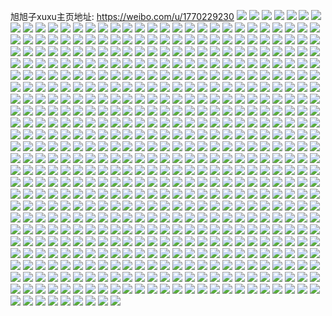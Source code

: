 旭旭子xuxu主页地址: https://weibo.com/u/1770229230 
![](https://wx4.sinaimg.cn/mw2000/69838deely1h9060w42i2j22c03404qr.jpg) 
![](https://wx4.sinaimg.cn/mw2000/69838deely1h9060om9wjj224g2tyx6q.jpg) 
![](https://wx4.sinaimg.cn/mw2000/69838deely1h9060ytq36j22c03404qr.jpg) 
![](https://wx4.sinaimg.cn/mw2000/69838deely1h90610fu27j22212qp1ky.jpg) 
![](https://wx4.sinaimg.cn/mw2000/69838deely1h90611opycj222g2rchdt.jpg) 
![](https://wx4.sinaimg.cn/mw2000/69838deely1h90616juvxj20wq17m12b.jpg) 
![](https://wx4.sinaimg.cn/mw2000/69838deely1h8xrnahwk8j20wq17mqe6.jpg) 
![](https://wx4.sinaimg.cn/mw2000/69838deely1h8ts3ji23aj226v26v1kz.jpg) 
![](https://wx4.sinaimg.cn/mw2000/69838deely1h8tc2wdt2wj22c0340b2b.jpg) 
![](https://wx4.sinaimg.cn/mw2000/69838deely1h8tc3h7srfj23402c0qv6.jpg) 
![](https://wx4.sinaimg.cn/mw2000/69838deely1h8tc3i6xz1j22c0340npe.jpg) 
![](https://wx4.sinaimg.cn/mw2000/69838deely1h8tc3iyqmaj223g2slkjl.jpg) 
![](https://wx4.sinaimg.cn/mw2000/69838deely1h8s382rlaqj21o0280kjm.jpg) 
![](https://wx4.sinaimg.cn/mw2000/69838deely1h8rwspb8loj227k2y2b2a.jpg) 
![](https://wx4.sinaimg.cn/mw2000/69838deely1h8rwsnfgxgj22c03407wi.jpg) 
![](https://wx4.sinaimg.cn/mw2000/69838deely1h8ho26aps1j20u00u04c3.jpg) 
![](https://wx4.sinaimg.cn/mw2000/69838deely1h8ho27cfotj20u00x5wuf.jpg) 
![](https://wx4.sinaimg.cn/mw2000/69838deely1h8ggnen0orj22c03407wi.jpg) 
![](https://wx4.sinaimg.cn/mw2000/69838deely1h8ggnfyxzdj22c02gi7wi.jpg) 
![](https://wx4.sinaimg.cn/mw2000/69838deely1h8ggncuic0j23402c07wi.jpg) 
![](https://wx4.sinaimg.cn/mw2000/69838deely1h8e4cjsbxwj21o022d4qq.jpg) 
![](https://wx4.sinaimg.cn/mw2000/69838deely1h8btmhhdbij22c1340kjq.jpg) 
![](https://wx4.sinaimg.cn/mw2000/69838deely1h8btmkc9sgj2340340x6w.jpg) 
![](https://wx4.sinaimg.cn/mw2000/69838deely1h8btmohfmjj222q3401l0.jpg) 
![](https://wx4.sinaimg.cn/mw2000/69838deely1h8btm7r6a9j20u0140dtq.jpg) 
![](https://wx4.sinaimg.cn/mw2000/69838deely1h83svdswrtj22c03404qq.jpg) 
![](https://wx4.sinaimg.cn/mw2000/69838deely1h83svexhudj22c0340u0y.jpg) 
![](https://wx4.sinaimg.cn/mw2000/69838deely1h83svg648uj22c03407wi.jpg) 
![](https://wx4.sinaimg.cn/mw2000/69838deely1h83ogt6vt3j23402c0npf.jpg) 
![](https://wx4.sinaimg.cn/mw2000/69838deely1h83ogvdrl6j22c0340hdv.jpg) 
![](https://wx4.sinaimg.cn/mw2000/69838deely1h82jmkfw7xj21r02c0npd.jpg) 
![](https://wx4.sinaimg.cn/mw2000/69838deely1h7vtcwfq3qj23402c0e83.jpg) 
![](https://wx4.sinaimg.cn/mw2000/69838deely1h7vt7rfuc1j23402c0npe.jpg) 
![](https://wx4.sinaimg.cn/mw2000/69838deely1h7vt99mrirj20o20w3q86.jpg) 
![](https://wx4.sinaimg.cn/mw2000/69838deely1h7tgkw46pkj22c03404qp.jpg) 
![](https://wx4.sinaimg.cn/mw2000/69838deely1h7syy4wzl6j20u00xa47n.jpg) 
![](https://wx4.sinaimg.cn/mw2000/69838deely1h7syy58oetj20wr078q3w.jpg) 
![](https://wx4.sinaimg.cn/mw2000/69838deely1h7ssfid6zqj21b31qu7sa.jpg) 
![](https://wx4.sinaimg.cn/mw2000/69838deely1h7s5ya7sxuj22c03404qq.jpg) 
![](https://wx4.sinaimg.cn/mw2000/69838deegy1h7prtiv29bj22c0340qv7.jpg) 
![](https://wx4.sinaimg.cn/mw2000/69838deegy1h7prtkoldej21g01xehdu.jpg) 
![](https://wx4.sinaimg.cn/mw2000/69838deegy1h7prtsrd0lj21nj27de81.jpg) 
![](https://wx4.sinaimg.cn/mw2000/69838deegy1h7pru2knh5j22c03424qu.jpg) 
![](https://wx4.sinaimg.cn/mw2000/69838deegy1h7prtr84b6j22c03407wk.jpg) 
![](https://wx4.sinaimg.cn/mw2000/69838deegy1h7prtdgaj8j22c0340hdt.jpg) 
![](https://wx4.sinaimg.cn/mw2000/69838deegy1h7l4tu5wcej21o02807wh.jpg) 
![](https://wx4.sinaimg.cn/mw2000/69838deegy1h7l4tybc22j22c0340x6q.jpg) 
![](https://wx4.sinaimg.cn/mw2000/69838deegy1h7l4u2m8w9j22c0340hdu.jpg) 
![](https://wx4.sinaimg.cn/mw2000/69838deegy1h7l4u6bcnej22c0340b2a.jpg) 
![](https://wx4.sinaimg.cn/mw2000/69838deegy1h7l4ubdfmtj22c03404qs.jpg) 
![](https://wx4.sinaimg.cn/mw2000/69838deegy1h7l4trluykj22c0340x6s.jpg) 
![](https://wx4.sinaimg.cn/mw2000/69838deegy1h7l9267rgkj228d2z54qq.jpg) 
![](https://wx4.sinaimg.cn/mw2000/69838deegy1h7k2t5u9myj22c0340b2a.jpg) 
![](https://wx4.sinaimg.cn/mw2000/69838deegy1h7k2t7rr9gj21rb1bj4h8.jpg) 
![](https://wx4.sinaimg.cn/mw2000/69838deegy1h7k2ta5h9kj22c02c0kjl.jpg) 
![](https://wx4.sinaimg.cn/mw2000/69838deegy1h7k2xpof68j22c02c0e81.jpg) 
![](https://wx4.sinaimg.cn/mw2000/69838deely1h7ixpnjkeaj225p2vlhdu.jpg) 
![](https://wx4.sinaimg.cn/mw2000/69838deely1h7ixpp2y6wj22c0340b2a.jpg) 
![](https://wx4.sinaimg.cn/mw2000/69838deely1h7ij9uvs41j20tt0ffmzh.jpg) 
![](https://wx4.sinaimg.cn/mw2000/69838deely1h79ehbyozqj22c0340npd.jpg) 
![](https://wx4.sinaimg.cn/mw2000/69838deely1h79ehdn2e9j22c0340dmf.jpg) 
![](https://wx4.sinaimg.cn/mw2000/69838deely1h79ehf8ebvj22c0340n2z.jpg) 
![](https://wx4.sinaimg.cn/mw2000/69838deely1h79ehgu07pj22c034079h.jpg) 
![](https://wx4.sinaimg.cn/mw2000/69838deely1h79ehux8h3j22c0340hdt.jpg) 
![](https://wx4.sinaimg.cn/mw2000/69838deely1h79ehsbvp3j22c03407wh.jpg) 
![](https://wx4.sinaimg.cn/mw2000/69838deely1h79ehqnt6zj23402c0u10.jpg) 
![](https://wx4.sinaimg.cn/mw2000/69838deely1h79eha8w48j23402c0e83.jpg) 
![](https://wx4.sinaimg.cn/mw2000/69838deely1h6z7z0jaz9j20wr1ec0u4.jpg) 
![](https://wx4.sinaimg.cn/mw2000/69838deely1h6s4qgalurj21lz25cgsn.jpg) 
![](https://wx4.sinaimg.cn/mw2000/69838deely1h6q28ghpo1j22c03404qs.jpg) 
![](https://wx4.sinaimg.cn/mw2000/69838deely1h6ppgcgw93j21bf0zkaf0.jpg) 
![](https://wx4.sinaimg.cn/mw2000/69838deely1h6ppestmrsj22c03401ky.jpg) 
![](https://wx4.sinaimg.cn/mw2000/69838deely1h6ppetlrh1j20wr1e4gv6.jpg) 
![](https://wx4.sinaimg.cn/mw2000/69838deely1h6oojculgaj228h35rkg8.jpg) 
![](https://wx4.sinaimg.cn/mw2000/69838deely1h6nw3yxdg7j22a135sajf.jpg) 
![](https://wx4.sinaimg.cn/mw2000/69838deely1h6nw3zl8upj20zj19w76k.jpg) 
![](https://wx4.sinaimg.cn/mw2000/69838deegy1h6mbvyht9ij224736b7en.jpg) 
![](https://wx4.sinaimg.cn/mw2000/69838deegy1h6m55u9w7ij224836c1kz.jpg) 
![](https://wx4.sinaimg.cn/mw2000/69838deegy1h6lgpsk9xwj21ad1adq77.jpg) 
![](https://wx4.sinaimg.cn/mw2000/69838deegy1h6le0wvslqj20wr1z04qp.jpg) 
![](https://wx4.sinaimg.cn/mw2000/69838deegy1h6le0ztifjj23402c0b2b.jpg) 
![](https://wx4.sinaimg.cn/mw2000/69838deegy1h6le0v3tcwj23402c01l0.jpg) 
![](https://wx4.sinaimg.cn/mw2000/69838deegy1h6le11zsb7j222x22xx6p.jpg) 
![](https://wx4.sinaimg.cn/mw2000/69838deegy1h6le145yu5j22c02c0npe.jpg) 
![](https://wx4.sinaimg.cn/mw2000/69838deegy1h6le15u3cwj22c02c0kh6.jpg) 
![](https://wx4.sinaimg.cn/mw2000/69838deegy1h6kdc51qanj22c0340e81.jpg) 
![](https://wx4.sinaimg.cn/mw2000/69838deegy1h6kdccafvsj22c02c0b29.jpg) 
![](https://wx4.sinaimg.cn/mw2000/69838deely1h6gyng1ipfj21o0280hdu.jpg) 
![](https://wx4.sinaimg.cn/mw2000/69838deely1h6e9nu4zj1j21o0280u0x.jpg) 
![](https://wx4.sinaimg.cn/mw2000/69838deely1h6e9nv77taj21o0280guk.jpg) 
![](https://wx4.sinaimg.cn/mw2000/69838deely1h6c49yu9i7j22c03404qq.jpg) 
![](https://wx4.sinaimg.cn/mw2000/69838deely1h6bs9aacr1j20n01dsn7v.jpg) 
![](https://wx4.sinaimg.cn/mw2000/69838deely1h6b7uuhutuj21jx2bv13l.jpg) 
![](https://wx4.sinaimg.cn/mw2000/69838deely1h646v258mcj22c0340x24.jpg) 
![](https://wx4.sinaimg.cn/mw2000/69838deely1h646v3sg3rj22c03407wj.jpg) 
![](https://wx4.sinaimg.cn/mw2000/69838deely1h61obv5qhcj22c0340x6p.jpg) 
![](https://wx4.sinaimg.cn/mw2000/69838deely1h61oby6b6tj21sb2ey1ky.jpg) 
![](https://wx4.sinaimg.cn/mw2000/69838deely1h61obz9pblj22c0340x6p.jpg) 
![](https://wx4.sinaimg.cn/mw2000/69838deely1h60lmgr9a7j21o0280u0x.jpg) 
![](https://wx4.sinaimg.cn/mw2000/69838deely1h60lmdsxynj21o0280qv5.jpg) 
![](https://wx4.sinaimg.cn/mw2000/69838deely1h5yb99602vj22c03407wi.jpg) 
![](https://wx4.sinaimg.cn/mw2000/69838deely1h5yb9agmwqj22c0340nct.jpg) 
![](https://wx4.sinaimg.cn/mw2000/69838deely1h5xv8mtxiuj21im20twor.jpg) 
![](https://wx4.sinaimg.cn/mw2000/69838deely1h5uqpg8xk7j22c33b8u0y.jpg) 
![](https://wx4.sinaimg.cn/mw2000/69838deely1h5uqpdzn45j22en37pu0y.jpg) 
![](https://wx4.sinaimg.cn/mw2000/69838deely1h5uqpmgdraj2224334kjn.jpg) 
![](https://wx4.sinaimg.cn/mw2000/69838deely1h5mg2er248j20u01hcqm0.jpg) 
![](https://wx4.sinaimg.cn/mw2000/69838deely1h5lxhtkgsoj21o0280kjl.jpg) 
![](https://wx4.sinaimg.cn/mw2000/69838deely1h5lxhpwt9dj229r3enhdv.jpg) 
![](https://wx4.sinaimg.cn/mw2000/69838deely1h5hqtfjiosj21o0280x6p.jpg) 
![](https://wx4.sinaimg.cn/mw2000/69838deely1h5hqthav2ij21o0280e82.jpg) 
![](https://wx4.sinaimg.cn/mw2000/69838deely1h5hqtkvxk6j20hq0nn41r.jpg) 
![](https://wx4.sinaimg.cn/mw2000/69838deely1h5hqtmvib9j22c0340x6q.jpg) 
![](https://wx4.sinaimg.cn/mw2000/69838deely1h5hqtkdleaj21sc2dsx6p.jpg) 
![](https://wx4.sinaimg.cn/mw2000/69838deely1h5hqvqf9gcj22c0340hdu.jpg) 
![](https://wx4.sinaimg.cn/mw2000/69838deely1h5fz16pkl2j212n0szdst.jpg) 
![](https://wx4.sinaimg.cn/mw2000/69838deely1h5e5oz9eqbj22802yonpe.jpg) 
![](https://wx4.sinaimg.cn/mw2000/69838deely1h5e5pgxjszj22c0340qv9.jpg) 
![](https://wx4.sinaimg.cn/mw2000/69838deely1h5e5pq7gshj22802yox6q.jpg) 
![](https://wx4.sinaimg.cn/mw2000/69838deely1h5e5q0rlsgj22c0340b2a.jpg) 
![](https://wx4.sinaimg.cn/mw2000/69838deegy1h59yz657nhj20u60u6tbh.jpg) 
![](https://wx4.sinaimg.cn/mw2000/69838deegy1h59yz5i43ej224l2u34qr.jpg) 
![](https://wx4.sinaimg.cn/mw2000/69838deely1h535swze58j21o02807wh.jpg) 
![](https://wx4.sinaimg.cn/mw2000/69838deely1h4yikcbl44j22c0340hdu.jpg) 
![](https://wx4.sinaimg.cn/mw2000/69838deely1h4y008za8yj22c0340npe.jpg) 
![](https://wx4.sinaimg.cn/mw2000/69838deely1h4y00aimg3j22342s5npd.jpg) 
![](https://wx4.sinaimg.cn/mw2000/69838deely1h4y00d0eqij228l3gfx6q.jpg) 
![](https://wx4.sinaimg.cn/mw2000/69838deely1h4y00fv8vfj22c0340b2a.jpg) 
![](https://wx4.sinaimg.cn/mw2000/69838deely1h4y006laejj22c03407wi.jpg) 
![](https://wx4.sinaimg.cn/mw2000/69838deely1h4y00tparhj22c0340qv6.jpg) 
![](https://wx4.sinaimg.cn/mw2000/69838deely1h4y00j6ndij22c03401kz.jpg) 
![](https://wx4.sinaimg.cn/mw2000/69838deely1h4y00efapjj22c03401ky.jpg) 
![](https://wx4.sinaimg.cn/mw2000/69838deely1h4y00gj66lj21hc0u0h3l.jpg) 
![](https://wx4.sinaimg.cn/mw2000/69838deely1h4voc3nsmjj20n00ddjti.jpg) 
![](https://wx4.sinaimg.cn/mw2000/69838deely1h4r5lvf9nnj22c03404qq.jpg) 
![](https://wx4.sinaimg.cn/mw2000/69838deely1h4p9tnf6jej22c03404qr.jpg) 
![](https://wx4.sinaimg.cn/mw2000/69838deely1h4p2qo9r06j20n014ndk7.jpg) 
![](https://wx4.sinaimg.cn/mw2000/69838deely1h4h8hm570hj22c03404qq.jpg) 
![](https://wx4.sinaimg.cn/mw2000/69838deely1h4gz5ldwazj21ij2807wh.jpg) 
![](https://wx4.sinaimg.cn/mw2000/69838deely1h4gz5k8e6nj21lq26hkjl.jpg) 
![](https://wx4.sinaimg.cn/mw2000/69838deely1h4b1p55fa8j23402c2e83.jpg) 
![](https://wx4.sinaimg.cn/mw2000/69838deely1h4b1p81rm7j23402c27wj.jpg) 
![](https://wx4.sinaimg.cn/mw2000/69838deely1h4b1pafznuj25m847s4qv.jpg) 
![](https://wx4.sinaimg.cn/mw2000/69838deely1h4b1pcvn1dj22c23404qr.jpg) 
![](https://wx4.sinaimg.cn/mw2000/69838deegy1h49udnrsf6j21mp1mp13t.jpg) 
![](https://wx4.sinaimg.cn/mw2000/69838deely1h41wicixujj21o0280x6p.jpg) 
![](https://wx4.sinaimg.cn/mw2000/69838deely1h406wqncazj22c0340e84.jpg) 
![](https://wx4.sinaimg.cn/mw2000/69838deely1h3n4w1rp90j21pc4jge82.jpg) 
![](https://wx4.sinaimg.cn/mw2000/69838deely1h36kch6kedj22c02c0hdu.jpg) 
![](https://wx4.sinaimg.cn/mw2000/69838deely1h36kazlugfj220e20e4qp.jpg) 
![](https://wx4.sinaimg.cn/mw2000/69838deely1h36bna59mlj20n00byab8.jpg) 
![](https://wx4.sinaimg.cn/mw2000/69838deely1h33aszrd0xj22c02c07wi.jpg) 
![](https://wx4.sinaimg.cn/mw2000/69838deely1h3153g4hi4j20so12sqno.jpg) 
![](https://wx4.sinaimg.cn/mw2000/69838deely1h3153ia6j0j22ax3407wi.jpg) 
![](https://wx4.sinaimg.cn/mw2000/69838deely1h2vcw6j26pj22c02c0x6p.jpg) 
![](https://wx4.sinaimg.cn/mw2000/69838deely1h2sugnqtlfj22c02c0qv5.jpg) 
![](https://wx4.sinaimg.cn/mw2000/69838deely1h2suh890a2j21o01xsnft.jpg) 
![](https://wx4.sinaimg.cn/mw2000/69838deely1h2pih6xs1gj22c02c0qv5.jpg) 
![](https://wx4.sinaimg.cn/mw2000/69838deely1h2pih5lnujj22c03407wi.jpg) 
![](https://wx4.sinaimg.cn/mw2000/69838deely1h2picc9x73j22c03407wh.jpg) 
![](https://wx4.sinaimg.cn/mw2000/69838deely1h2pia2ryxpj21su1sukjm.jpg) 
![](https://wx4.sinaimg.cn/mw2000/69838deely1h2ocwuq850j22c02c04qr.jpg) 
![](https://wx4.sinaimg.cn/mw2000/69838deely1h2ocdt9kt2j22c03404qr.jpg) 
![](https://wx4.sinaimg.cn/mw2000/69838deely1h2ocduchgwj226r26r4qq.jpg) 
![](https://wx4.sinaimg.cn/mw2000/69838deely1h2kroqa7agj22c02c0x6p.jpg) 
![](https://wx4.sinaimg.cn/mw2000/69838deely1h2fwgqg62lj21400u01ej.jpg) 
![](https://wx4.sinaimg.cn/mw2000/69838deely1h2aep9ewd4j22c02c0e82.jpg) 
![](https://wx4.sinaimg.cn/mw2000/69838deely1h2ady9mvzkj20ym140wia.jpg) 
![](https://wx4.sinaimg.cn/mw2000/69838deely1h2a66sdf2gj20n00dkgmi.jpg) 
![](https://wx4.sinaimg.cn/mw2000/69838deely1h2a6bxf6pzj225r1mctly.jpg) 
![](https://wx4.sinaimg.cn/mw2000/69838deely1h235frvx9zj22c02c0b2b.jpg) 
![](https://wx4.sinaimg.cn/mw2000/69838deely1h1yzth6vwbj22c0340e83.jpg) 
![](https://wx4.sinaimg.cn/mw2000/69838deely1h1xrvmnnvyj22c02c0x6p.jpg) 
![](https://wx4.sinaimg.cn/mw2000/69838deely1h1tsq2ykarj20u00u0h48.jpg) 
![](https://wx4.sinaimg.cn/mw2000/69838deely1h1tsq16r0kj22c02c0kjl.jpg) 
![](https://wx4.sinaimg.cn/mw2000/69838deely1h1tsq5h67aj20u00u07i0.jpg) 
![](https://wx4.sinaimg.cn/mw2000/69838deely1h1rmpxi4iij20n013y425.jpg) 
![](https://wx4.sinaimg.cn/mw2000/69838deely1h1rmqu7shtj22c02c0x6p.jpg) 
![](https://wx4.sinaimg.cn/mw2000/69838deely1h1rmqsnn57j22c02c0kjm.jpg) 
![](https://wx4.sinaimg.cn/mw2000/69838deely1h1rmqw1bqjj22c02c01ky.jpg) 
![](https://wx4.sinaimg.cn/mw2000/69838deely1h1rmsiroghj20u013t7kg.jpg) 
![](https://wx4.sinaimg.cn/mw2000/69838deely1h1pe7gfdt7j22c0340e82.jpg) 
![](https://wx4.sinaimg.cn/mw2000/69838deely1h1m7pumtlpj20u00u01dg.jpg) 
![](https://wx4.sinaimg.cn/mw2000/69838deely1h1lthmlfeoj20dw0dwtaa.jpg) 
![](https://wx4.sinaimg.cn/mw2000/69838deely1h1lthnpvsbj21be0zkdra.jpg) 
![](https://wx4.sinaimg.cn/mw2000/69838deely1h1kxto66usj22c02c04qq.jpg) 
![](https://wx4.sinaimg.cn/mw2000/69838deely1h1js6pgj13j22c02c0x6p.jpg) 
![](https://wx4.sinaimg.cn/mw2000/69838deely1h1impmlznaj22c02c0u0x.jpg) 
![](https://wx4.sinaimg.cn/mw2000/69838deely1h1imppoikoj22c0340e82.jpg) 
![](https://wx4.sinaimg.cn/mw2000/69838deely1h1g34y953aj20u00u046g.jpg) 
![](https://wx4.sinaimg.cn/mw2000/69838deely1h1g350b28cj22c02c0u0x.jpg) 
![](https://wx4.sinaimg.cn/mw2000/69838deely1h1cv1i93g3j22c0340e82.jpg) 
![](https://wx4.sinaimg.cn/mw2000/69838deely1h1cuwdq8k3j22c02c0b2a.jpg) 
![](https://wx4.sinaimg.cn/mw2000/69838deely1h1bionfpqqj20n01ds166.jpg) 
![](https://wx4.sinaimg.cn/mw2000/69838deely1h1biouv4xqj20wi1yc7ug.jpg) 
![](https://wx4.sinaimg.cn/mw2000/69838deely1h1biojxiunj22c02c01ky.jpg) 
![](https://wx4.sinaimg.cn/mw2000/69838deely1h19jc6eb43j22mg2y5npd.jpg) 
![](https://wx4.sinaimg.cn/mw2000/69838deely1h14touj1ocj20n01dsqbh.jpg) 
![](https://wx4.sinaimg.cn/mw2000/69838deely1h14s8137fyj21sc2dse81.jpg) 
![](https://wx4.sinaimg.cn/mw2000/69838deely1h0xgpk5e04j20u01hc1kx.jpg) 
![](https://wx4.sinaimg.cn/mw2000/69838deely1h0riggk017j20n01dsn6t.jpg) 
![](https://wx4.sinaimg.cn/mw2000/69838deely1h0n4sczo50j20u01hc7ly.jpg) 
![](https://wx4.sinaimg.cn/mw2000/69838deely1h0n4tcagloj20u0140wkz.jpg) 
![](https://wx4.sinaimg.cn/mw2000/69838deely1h0lzrrgyn4j20bh08n74f.jpg) 
![](https://wx4.sinaimg.cn/mw2000/69838deely1h0lzrrribtj20b907zjrg.jpg) 
![](https://wx4.sinaimg.cn/mw2000/69838deely1h0itp89fp6j20u01hckjl.jpg) 
![](https://wx4.sinaimg.cn/mw2000/69838deely1h0f5zlxjh0j20u0140n6f.jpg) 
![](https://wx4.sinaimg.cn/mw2000/69838deely1h08ccp444zj21o0280kjl.jpg) 
![](https://wx4.sinaimg.cn/mw2000/69838deely1h08ccq9ashj21o0280kjl.jpg) 
![](https://wx4.sinaimg.cn/mw2000/69838deely1h08cco9dr9j21o02807wh.jpg) 
![](https://wx4.sinaimg.cn/mw2000/69838deely1h04s1a7wfej21o02807wh.jpg) 
![](https://wx4.sinaimg.cn/mw2000/69838deegy1h013meo6x5j22bz2kwu0x.jpg) 
![](https://wx4.sinaimg.cn/mw2000/69838deegy1h00ej91gjyj22xw27f4qq.jpg) 
![](https://wx4.sinaimg.cn/mw2000/69838deegy1h00ej3d2pdj23402c0b2b.jpg) 
![](https://wx4.sinaimg.cn/mw2000/69838deely1gzz4vkbl65j21o0280hdt.jpg) 
![](https://wx4.sinaimg.cn/mw2000/69838deely1gzu4cbdhztj21sc2dsu0x.jpg) 
![](https://wx4.sinaimg.cn/mw2000/69838deely1gzsggg607xj232i1q5e81.jpg) 
![](https://wx4.sinaimg.cn/mw2000/69838deely1gzsggioiyfj23402c0u0y.jpg) 
![](https://wx4.sinaimg.cn/mw2000/69838deely1gzsggdkxy9j21k422tu0x.jpg) 
![](https://wx4.sinaimg.cn/mw2000/69838deely1gzoa746o2ij21ru1runen.jpg) 
![](https://wx4.sinaimg.cn/mw2000/69838deely1gzns4uiqagj22c0340qv5.jpg) 
![](https://wx4.sinaimg.cn/mw2000/69838deely1gzns5mufxwj229r3enhdu.jpg) 
![](https://wx4.sinaimg.cn/mw2000/69838deely1gzns4ljf3yj22c0340qv5.jpg) 
![](https://wx4.sinaimg.cn/mw2000/69838deely1gzns5w552lj21o0280kjl.jpg) 
![](https://wx4.sinaimg.cn/mw2000/69838deely1gzmitnh1vdj21r0340qv6.jpg) 
![](https://wx4.sinaimg.cn/mw2000/69838deely1gzmitlanbej22c0340hdv.jpg) 
![](https://wx4.sinaimg.cn/mw2000/69838deegy1gzivqcrmfcj22c0340x6q.jpg) 
![](https://wx4.sinaimg.cn/mw2000/69838deegy1gzirxah151j20u0140doi.jpg) 
![](https://wx4.sinaimg.cn/mw2000/69838deely1gsvo930tlhj21y32oyu0x.jpg) 
![](https://wx4.sinaimg.cn/mw2000/69838deely1gsdwlm11q1j22c02c04qp.jpg) 
![](https://wx4.sinaimg.cn/mw2000/69838deegy1gsc4h7dlzsj22c0340txj.jpg) 
![](https://wx4.sinaimg.cn/mw2000/001VNHumgy1gsc4feduwnj62c0340x6b02.jpg) 
![](https://wx4.sinaimg.cn/mw2000/001VNHumly1gs7p33t4f4j633421rhdt02.jpg) 
![](https://wx4.sinaimg.cn/mw2000/001VNHumly1gs7p36bj0gj62c02c0b2902.jpg) 
![](https://wx4.sinaimg.cn/mw2000/69838deely1gs7p38szhhj23402c0hdt.jpg) 
![](https://wx4.sinaimg.cn/mw2000/69838deely1grpuztg0r8j22c02c04qp.jpg) 
![](https://wx4.sinaimg.cn/mw2000/69838deely1grpuzuyvtuj2340340qv6.jpg) 
![](https://wx4.sinaimg.cn/mw2000/69838deely1grpuzw2ywuj23402c0x6q.jpg) 
![](https://wx4.sinaimg.cn/mw2000/69838deely1grpuzx6a5dj22801o0e81.jpg) 
![](https://wx4.sinaimg.cn/mw2000/69838deely1grpuzyziy3j22yg2lab2a.jpg) 
![](https://wx4.sinaimg.cn/mw2000/69838deely1grpuzzh7gsj21cl10fwug.jpg) 
![](https://wx4.sinaimg.cn/mw2000/69838deely1grpv1v5t3tj22yg2lax6p.jpg) 
![](https://wx4.sinaimg.cn/mw2000/69838deely1grpv45x1pvj23402c0e82.jpg) 
![](https://wx4.sinaimg.cn/mw2000/69838deely1grarc7a08yj22c02c04g0.jpg) 
![](https://wx4.sinaimg.cn/mw2000/69838deely1grapvbp9jaj20tu0tue81.jpg) 
![](https://wx4.sinaimg.cn/mw2000/69838deely1grapqzbt7yj22c02c0nh9.jpg) 
![](https://wx4.sinaimg.cn/mw2000/69838deely1grapr0ckcvj20u00u042u.jpg) 
![](https://wx4.sinaimg.cn/mw2000/69838deely1grapqwubi3j2275275dx7.jpg) 
![](https://wx4.sinaimg.cn/mw2000/69838deely1grapr0s2xhj229g29gwzk.jpg) 
![](https://wx4.sinaimg.cn/mw2000/69838deely1grapr24xh4j22c02c0atp.jpg) 
![](https://wx4.sinaimg.cn/mw2000/69838deely1grapr3ad3fj22c02c04ma.jpg) 
![](https://wx4.sinaimg.cn/mw2000/69838deely1grapr4huitj22c02c0dut.jpg) 
![](https://wx4.sinaimg.cn/mw2000/69838deely1grapr5oci2j22c02c0tx3.jpg) 
![](https://wx4.sinaimg.cn/mw2000/69838deely1gr0pt735z6j20n00xbk87.jpg) 
![](https://wx4.sinaimg.cn/mw2000/69838deely1gr0pt81wn9j22c02c01d4.jpg) 
![](https://wx4.sinaimg.cn/mw2000/69838deely1gr0pt9vj9mj22c02c01kx.jpg) 
![](https://wx4.sinaimg.cn/mw2000/69838deely1gr0pt5jy9vj22c02x31gi.jpg) 
![](https://wx4.sinaimg.cn/mw2000/69838deely1gr0ptcipn5j21sc2dskjl.jpg) 
![](https://wx4.sinaimg.cn/mw2000/69838deely1gr0ptkjdx5j22c02fy1kx.jpg) 
![](https://wx4.sinaimg.cn/mw2000/69838deely1gpyf3p32xuj22c03401kx.jpg) 
![](https://wx4.sinaimg.cn/mw2000/69838deely1gp240u0ksbj23402c0hdw.jpg) 
![](https://wx4.sinaimg.cn/mw2000/69838deely1gp240rq0auj23402c07wi.jpg) 
![](https://wx4.sinaimg.cn/mw2000/69838deely1go4j5ovr7uj21o0280qv5.jpg) 
![](https://wx4.sinaimg.cn/mw2000/69838deely1go0uco8fp9j21o01zxkjl.jpg) 
![](https://wx4.sinaimg.cn/mw2000/69838deely1gnh3y9jeicj20hd0kqgqh.jpg) 
![](https://wx4.sinaimg.cn/mw2000/69838deely1gnfzt22b5tj23402c0e81.jpg) 
![](https://wx4.sinaimg.cn/mw2000/69838deely1gnfzt4ddr5j22c03404qr.jpg) 
![](https://wx4.sinaimg.cn/mw2000/69838deely1gmptqtxepuj22c02xnhdu.jpg) 
![](https://wx4.sinaimg.cn/mw2000/69838deely1gmm62kcujbj22c0340qv6.jpg) 
![](https://wx4.sinaimg.cn/mw2000/69838deely1gmk5i688kwj21o0280u0x.jpg) 
![](https://wx4.sinaimg.cn/mw2000/69838deely1gmk5i7ksjoj21o02i0kjl.jpg) 
![](https://wx4.sinaimg.cn/mw2000/69838deely1gmbww5b3cxj20ty10g7wh.jpg) 
![](https://wx4.sinaimg.cn/mw2000/69838deely1gmbwsmb3j6j22a71jk1kx.jpg) 
![](https://wx4.sinaimg.cn/mw2000/69838deely1gm1n8ouj1uj21eu25s1kx.jpg) 
![](https://wx4.sinaimg.cn/mw2000/69838deely1gm1n8pqj5lj22c02tvkjm.jpg) 
![](https://wx4.sinaimg.cn/mw2000/69838deely1gm1n8rt13zj22c03407wj.jpg) 
![](https://wx4.sinaimg.cn/mw2000/69838deely1gm1n8ssoevj21o0280qv5.jpg) 
![](https://wx4.sinaimg.cn/mw2000/69838deely1glz8pkyqedj22c0340u0y.jpg) 
![](https://wx4.sinaimg.cn/mw2000/69838deely1glz8pnmwo8j21o0280e81.jpg) 
![](https://wx4.sinaimg.cn/mw2000/69838deely1glz8po376bj22c02tztmg.jpg) 
![](https://wx4.sinaimg.cn/mw2000/69838deely1glz8ppw9plj224g23k1kx.jpg) 
![](https://wx4.sinaimg.cn/mw2000/69838deely1glwe77nc4mj23402c0e81.jpg) 
![](https://wx4.sinaimg.cn/mw2000/69838deely1glwe85mfnpj22c0340npe.jpg) 
![](https://wx4.sinaimg.cn/mw2000/69838deely1glwe8bacgqj21sc2dsb29.jpg) 
![](https://wx4.sinaimg.cn/mw2000/69838deely1gle28jpjecj21sc2dshdt.jpg) 
![](https://wx4.sinaimg.cn/mw2000/69838deely1gle28kp9djj21sc2dse81.jpg) 
![](https://wx4.sinaimg.cn/mw2000/69838deely1gl9c4fg5quj21sc2dsqv5.jpg) 
![](https://wx4.sinaimg.cn/mw2000/69838deely1gl95yaayzlj20n00wnwpt.jpg) 
![](https://wx4.sinaimg.cn/mw2000/69838deely1gkyuhjd3idj22c0340e82.jpg) 
![](https://wx4.sinaimg.cn/mw2000/69838deely1gkyuh5j460j23402c0u0x.jpg) 
![](https://wx4.sinaimg.cn/mw2000/69838deely1gkyui1ykoej23402c0kjm.jpg) 
![](https://wx4.sinaimg.cn/mw2000/69838deely1gkyuigt6xnj23402c0b2b.jpg) 
![](https://wx4.sinaimg.cn/mw2000/69838deely1gkyuizy7rjj21sc2dsqv6.jpg) 
![](https://wx4.sinaimg.cn/mw2000/69838deely1gkyujb7vfpj21r030fe83.jpg) 
![](https://wx4.sinaimg.cn/mw2000/69838deely1gkyujrn77xj21r02zqhdv.jpg) 
![](https://wx4.sinaimg.cn/mw2000/69838deely1gkyuju7xkej20u00k07ab.jpg) 
![](https://wx4.sinaimg.cn/mw2000/69838deely1gkyukec3lyj22tc240hdw.jpg) 
![](https://wx4.sinaimg.cn/mw2000/69838deegy1gkrbzpgy4ij22c03401kz.jpg) 
![](https://wx4.sinaimg.cn/mw2000/69838deegy1gkrbzmc7ljj20mi0u0e81.jpg) 
![](https://wx4.sinaimg.cn/mw2000/69838deegy1gkrbzrotapj213u0tuqv5.jpg) 
![](https://wx4.sinaimg.cn/mw2000/69838deegy1gkrbzun3y5j213u0tu7wi.jpg) 
![](https://wx4.sinaimg.cn/mw2000/69838deegy1gkrbzwvrd5j213u0tu7wi.jpg) 
![](https://wx4.sinaimg.cn/mw2000/69838deely1gkplpfvn4ej20n00d640k.jpg) 
![](https://wx4.sinaimg.cn/mw2000/69838deely1gjnh3fqv75j21sc2dskjl.jpg) 
![](https://wx4.sinaimg.cn/mw2000/69838deely1gjnh3gjzqvj21sc2dskjl.jpg) 
![](https://wx4.sinaimg.cn/mw2000/69838deely1gjnh3h6gcoj21sc2dshcg.jpg) 
![](https://wx4.sinaimg.cn/mw2000/69838deely1gjgpchururj20n00ytqbw.jpg) 
![](https://wx4.sinaimg.cn/mw2000/69838deely1gjgjb8tmasj20mi0z17dx.jpg) 
![](https://wx4.sinaimg.cn/mw2000/69838deely1gjeb7aei1vj220e29hhdu.jpg) 
![](https://wx4.sinaimg.cn/mw2000/69838deely1gjeb7b1jdaj20n01bxapa.jpg) 
![](https://wx4.sinaimg.cn/mw2000/69838deely1gjczyr4jo6j23402c0113.jpg) 
![](https://wx4.sinaimg.cn/mw2000/69838deely1gjczysipohj23402c0tjt.jpg) 
![](https://wx4.sinaimg.cn/mw2000/69838deely1gj8tghyhoaj21hd1hdqv5.jpg) 
![](https://wx4.sinaimg.cn/mw2000/69838deely1gj8tfvzrn7j21o01o0x6p.jpg) 
![](https://wx4.sinaimg.cn/mw2000/69838deely1gj8tglka1yj21sc2ds1kx.jpg) 
![](https://wx4.sinaimg.cn/mw2000/69838deely1gi8ribcgsgj22c0340qv5.jpg) 
![](https://wx4.sinaimg.cn/mw2000/69838deely1gi8ridvovlj22c0340u0y.jpg) 
![](https://wx4.sinaimg.cn/mw2000/69838deely1gi8rifpwywj211y0u0hdu.jpg) 
![](https://wx4.sinaimg.cn/mw2000/69838deely1gi8rip00cnj20mi0u01kx.jpg) 
![](https://wx4.sinaimg.cn/mw2000/69838deely1gi2v7y4e0nj22c02t1hdu.jpg) 
![](https://wx4.sinaimg.cn/mw2000/69838deely1ghlsorjv42j22mo2bx7wi.jpg) 
![](https://wx4.sinaimg.cn/mw2000/69838deely1ghlsoy7lbqj22c02e34qq.jpg) 
![](https://wx4.sinaimg.cn/mw2000/69838deely1ghl1guebw4j20u014y179.jpg) 
![](https://wx4.sinaimg.cn/mw2000/69838deely1ghkyraxjedj21f01w07wh.jpg) 
![](https://wx4.sinaimg.cn/mw2000/69838deely1ghjitvyyy8j21o0280qv6.jpg) 
![](https://wx4.sinaimg.cn/mw2000/69838deely1ghjitxjixuj22c02pukjl.jpg) 
![](https://wx4.sinaimg.cn/mw2000/69838deely1ghjittwwajj22c0340kjm.jpg) 
![](https://wx4.sinaimg.cn/mw2000/69838deely1gh6i6148d5j20n00vlwod.jpg) 
![](https://wx4.sinaimg.cn/mw2000/69838deely1gh6i6016stj20n007y75j.jpg) 
![](https://wx4.sinaimg.cn/mw2000/69838deely1gh6i61q5jzj20n00d4q4y.jpg) 
![](https://wx4.sinaimg.cn/mw2000/69838deely1gg3engmr06j21o01o0kjl.jpg) 
![](https://wx4.sinaimg.cn/mw2000/69838deely1gfohkhz7c5j21o01o0b29.jpg) 
![](https://wx4.sinaimg.cn/mw2000/69838deely1gfaggukfrbj20mi0mink6.jpg) 
![](https://wx4.sinaimg.cn/mw2000/69838deely1gfagh9jbswj20mi0miker.jpg) 
![](https://wx4.sinaimg.cn/mw2000/69838deely1gfagh25w5xj23401q4x6r.jpg) 
![](https://wx4.sinaimg.cn/mw2000/69838deely1gf5vzs2gkaj21o02807wi.jpg) 
![](https://wx4.sinaimg.cn/mw2000/69838deely1gexkukwda3j21400u0qv5.jpg) 
![](https://wx4.sinaimg.cn/mw2000/69838deely1gemfqq6dhnj21o01o07wh.jpg) 
![](https://wx4.sinaimg.cn/mw2000/69838deely1gemfqoj2q3j21o01o07wh.jpg) 
![](https://wx4.sinaimg.cn/mw2000/69838deely1geatyevp8sj21sf2bub2b.jpg) 
![](https://wx4.sinaimg.cn/mw2000/69838deely1geatydziyyj21w02dfb2b.jpg) 
![](https://wx4.sinaimg.cn/mw2000/69838deely1ge9oap87sgj21o01o0hdt.jpg) 
![](https://wx4.sinaimg.cn/mw2000/69838deely1ge7ayqve4uj22c0340b2a.jpg) 
![](https://wx4.sinaimg.cn/mw2000/69838deely1ge5br539mjj20n00sqjxo.jpg) 
![](https://wx4.sinaimg.cn/mw2000/69838deely1ge1lrm32n8j22bb332qv6.jpg) 
![](https://wx4.sinaimg.cn/mw2000/69838deely1ge07atwjz7j20mz0ipq61.jpg) 
![](https://wx4.sinaimg.cn/mw2000/69838deely1ge07au8af4j20n00ig79q.jpg) 
![](https://wx4.sinaimg.cn/mw2000/69838deely1gdy2wh9v3vj22c0340e82.jpg) 
![](https://wx4.sinaimg.cn/mw2000/69838deely1gdy2wg4hvpj22c0340u10.jpg) 
![](https://wx4.sinaimg.cn/mw2000/69838deely1gdy2wip67bj22c03407wk.jpg) 
![](https://wx4.sinaimg.cn/mw2000/69838deely1gdurroowjvj22c0340npd.jpg) 
![](https://wx4.sinaimg.cn/mw2000/69838deely1gdggpj28koj20n00htwju.jpg) 
![](https://wx4.sinaimg.cn/mw2000/69838deely1gdgawdid7lj20mz0ns79l.jpg) 
![](https://wx4.sinaimg.cn/mw2000/69838deely1gdfhfg87yrj2175175wou.jpg) 
![](https://wx4.sinaimg.cn/mw2000/69838deely1gddcbyc1exj207b069gnf.jpg) 
![](https://wx4.sinaimg.cn/mw2000/69838deely1gd3vnrjx2nj21qi2bchdt.jpg) 
![](https://wx4.sinaimg.cn/mw2000/69838deely1gcz3ogc9yaj20u013yhdt.jpg) 
![](https://wx4.sinaimg.cn/mw2000/69838deely1gcx86kit2ej21qi1qiqv5.jpg) 
![](https://wx4.sinaimg.cn/mw2000/69838deely1gcx86qaxdkj21qi1qix6p.jpg) 
![](https://wx4.sinaimg.cn/mw2000/69838deely1gcx86eyjksj21qi2bcnpd.jpg) 
![](https://wx4.sinaimg.cn/mw2000/69838deely1gcwsmjd46yj21ds0n0npg.jpg) 
![](https://wx4.sinaimg.cn/mw2000/69838deely1gcr4cf0rhhj22si23dqv5.jpg) 
![](https://wx4.sinaimg.cn/mw2000/69838deely1gcr4ck5ts5j20u00u0npd.jpg) 
![](https://wx4.sinaimg.cn/mw2000/69838deely1gcq200srhxj20zi1bc18t.jpg) 
![](https://wx4.sinaimg.cn/mw2000/69838deely1gcpe8k6u9uj21o0280u0x.jpg) 
![](https://wx4.sinaimg.cn/mw2000/69838deely1gcff2ksy2bj21o0280b2a.jpg) 
![](https://wx4.sinaimg.cn/mw2000/69838deely1gcff2rg8yzj22c0340npd.jpg) 
![](https://wx4.sinaimg.cn/mw2000/69838deely1gcfp54x92fj20pv19z7cy.jpg) 
![](https://wx4.sinaimg.cn/mw2000/69838deely1gcf6x7ou7qj20n01dsnc6.jpg) 
![](https://wx4.sinaimg.cn/mw2000/69838deely1gcf6x7zrbfj20n01dswxg.jpg) 
![](https://wx4.sinaimg.cn/mw2000/69838deely1gc3yrspug4j213u0tub29.jpg) 
![](https://wx4.sinaimg.cn/mw2000/69838deely1gc3dsqr26uj20n01dsay8.jpg) 
![](https://wx4.sinaimg.cn/mw2000/69838deely1gc3dsrojubj20n01dstqq.jpg) 
![](https://wx4.sinaimg.cn/mw2000/69838deely1gc3dss9nasj20u01hcdsx.jpg) 
![](https://wx4.sinaimg.cn/mw2000/69838deely1gbi91se3oaj21d71d71kx.jpg) 
![](https://wx4.sinaimg.cn/mw2000/69838deely1gbfh3rz76lj20n01dstiv.jpg) 
![](https://wx4.sinaimg.cn/mw2000/69838deely1gbb0asnxnkj21o01o0kf9.jpg) 
![](https://wx4.sinaimg.cn/mw2000/69838deely1gbb0arynm7j20ty0tyjzm.jpg) 
![](https://wx4.sinaimg.cn/mw2000/69838deely1gb96hqrcbwj21ds0n0hdu.jpg) 
![](https://wx4.sinaimg.cn/mw2000/69838deely1gb7kdcju6dj21o01o04qp.jpg) 
![](https://wx4.sinaimg.cn/mw2000/69838deely1gb6omriw9gj22c03404qq.jpg) 
![](https://wx4.sinaimg.cn/mw2000/69838deely1gb6bndwhhtj22bb332npd.jpg) 
![](https://wx4.sinaimg.cn/mw2000/69838deely1gb6bnetjgyj22bb332npd.jpg) 
![](https://wx4.sinaimg.cn/mw2000/69838deely1gb4c0tbbu8j21o01o0hdt.jpg) 
![](https://wx4.sinaimg.cn/mw2000/69838deely1gaslw2rzbzj22bb3327wh.jpg) 
![](https://wx4.sinaimg.cn/mw2000/69838deely1gammnj5vtuj21o01o07wh.jpg) 
![](https://wx4.sinaimg.cn/mw2000/69838deely1ga7u5nb2tej21mb25qnpe.jpg) 
![](https://wx4.sinaimg.cn/mw2000/69838deely1ga5w9ut7gdj213y0u0kjm.jpg) 
![](https://wx4.sinaimg.cn/mw2000/69838deely1ga3dofirvtj21o01o0hdt.jpg) 
![](https://wx4.sinaimg.cn/mw2000/69838deely1ga3h3d4h50j23402c0b2c.jpg) 
![](https://wx4.sinaimg.cn/mw2000/69838deely1g9yc5dswdsj21rf2cjqv5.jpg) 
![](https://wx4.sinaimg.cn/mw2000/69838deely1g9my0irvmrj22c02pxqv6.jpg) 
![](https://wx4.sinaimg.cn/mw2000/69838deely1g9gemna9fcj21o01o0e81.jpg) 
![](https://wx4.sinaimg.cn/mw2000/69838deely1g9fc1mzz79j21400u0b29.jpg) 
![](https://wx4.sinaimg.cn/mw2000/69838deely1g9a3ea9m31j21o01o0kjl.jpg) 
![](https://wx4.sinaimg.cn/mw2000/69838deely1g9a3i3u28ej21sc2ds4qq.jpg) 
![](https://wx4.sinaimg.cn/mw2000/69838deely1g99aib84wmj21mb1mb7wh.jpg) 
![](https://wx4.sinaimg.cn/mw2000/69838deely1g97vs10t3fj225q1mbnpd.jpg) 
![](https://wx4.sinaimg.cn/mw2000/69838deely1g96iye7qx7j21mb1mb4qp.jpg) 
![](https://wx4.sinaimg.cn/mw2000/69838deely1g96iykcmcuj21mb1mb4qp.jpg) 
![](https://wx4.sinaimg.cn/mw2000/69838deely1g93klr33o3j213s0n01kx.jpg) 
![](https://wx4.sinaimg.cn/mw2000/69838deely1g9023q96rzj21o01o0b29.jpg) 
![](https://wx4.sinaimg.cn/mw2000/69838deely1g8vjxmrg9sj20n00uawlr.jpg) 
![](https://wx4.sinaimg.cn/mw2000/69838deely1g8ty5md067j20n00pfq6j.jpg) 
![](https://wx4.sinaimg.cn/mw2000/69838deely1g8rn09ngkoj21o01o0b29.jpg) 
![](https://wx4.sinaimg.cn/mw2000/69838deely1g8j93jr1rpj21o01o0x6p.jpg) 
![](https://wx4.sinaimg.cn/mw2000/69838deely1g88yqtf7j6j21o01o01kx.jpg) 
![](https://wx4.sinaimg.cn/mw2000/69838deely1g7prnjeg0aj20ty0v2ahx.jpg) 
![](https://wx4.sinaimg.cn/mw2000/69838deely1g7prnj21wij22c02mu4qr.jpg) 
![](https://wx4.sinaimg.cn/mw2000/69838deely1g7ojtg9p8uj21qh1qh1kx.jpg) 
![](https://wx4.sinaimg.cn/mw2000/69838deely1g7pbulk6czj22c03407wi.jpg) 
![](https://wx4.sinaimg.cn/mw2000/69838deely1g7oabu60xwj22c028bkjm.jpg) 
![](https://wx4.sinaimg.cn/mw2000/69838deely1g7oabzwd24j22c0340kjl.jpg) 
![](https://wx4.sinaimg.cn/mw2000/69838deely1g7oac6ttw4j22c0340u0x.jpg) 
![](https://wx4.sinaimg.cn/mw2000/69838deely1g7oachpgakj21o01o0b29.jpg) 
![](https://wx4.sinaimg.cn/mw2000/69838deely1g7ojtfqz57j22c02c0qv5.jpg) 
![](https://wx4.sinaimg.cn/mw2000/69838deely1g7oaccxn71j21ys2mekjl.jpg) 
![](https://wx4.sinaimg.cn/mw2000/69838deely1g7ojti2ukoj22c02c0kjn.jpg) 
![](https://wx4.sinaimg.cn/mw2000/69838deely1g7igpjuez3j213u0tuhdt.jpg) 
![](https://wx4.sinaimg.cn/mw2000/69838deely1g7c2k6ytcgj22c02c07wk.jpg) 
![](https://wx4.sinaimg.cn/mw2000/69838deely1g7aievxdshj21o01o01ck.jpg) 
![](https://wx4.sinaimg.cn/mw2000/69838deegy1g71gi0guuqj21gk1gke81.jpg) 
![](https://wx4.sinaimg.cn/mw2000/69838deely1g6zghzubzlj22c02c04qq.jpg) 
![](https://wx4.sinaimg.cn/mw2000/69838deely1g6zgi2jh7yj22c02c0e82.jpg) 
![](https://wx4.sinaimg.cn/mw2000/69838deely1g6zgi57itnj22c02c01kz.jpg) 
![](https://wx4.sinaimg.cn/mw2000/69838deely1g6zgi6zeq8j22c02c0e82.jpg) 
![](https://wx4.sinaimg.cn/mw2000/69838deely1g6zghwpcexj22c02c0hdt.jpg) 
![](https://wx4.sinaimg.cn/mw2000/69838deely1g6zgi7uklrj22c0340b29.jpg) 
![](https://wx4.sinaimg.cn/mw2000/69838deely1g6y4cxsq57j22c03404qr.jpg) 
![](https://wx4.sinaimg.cn/mw2000/69838deely1g6vrlr004dj226f26fe4o.jpg) 
![](https://wx4.sinaimg.cn/mw2000/69838deely1g6qbfnw6gmj22c02c0e81.jpg) 
![](https://wx4.sinaimg.cn/mw2000/69838deely1g6qbfpey5yj22c02c0b2a.jpg) 
![](https://wx4.sinaimg.cn/mw2000/69838deely1g6qbfq7a2gj20lg0lgad7.jpg) 
![](https://wx4.sinaimg.cn/mw2000/69838deely1g6qbfmvh58j22ew2f2b25.jpg) 
![](https://wx4.sinaimg.cn/mw2000/69838deely1g6hk9nle5sj21o01o01kx.jpg) 
![](https://wx4.sinaimg.cn/mw2000/69838deely1g68jk0051wj21o01o0kbb.jpg) 
![](https://wx4.sinaimg.cn/mw2000/69838deely1g68jk15hb4j21o01o0tt7.jpg) 
![](https://wx4.sinaimg.cn/mw2000/69838deely1g68jjzdk4sj21o01o0tui.jpg) 
![](https://wx4.sinaimg.cn/mw2000/69838deely1g68jk1tt7fj21o01o0qne.jpg) 
![](https://wx4.sinaimg.cn/mw2000/69838deely1g68jk2jytuj21o01o0ttz.jpg) 
![](https://wx4.sinaimg.cn/mw2000/69838deely1g5tq99s0a1j23402c0kjl.jpg) 
![](https://wx4.sinaimg.cn/mw2000/69838deely1g5rbw3x0hrj20u00u04qp.jpg) 
![](https://wx4.sinaimg.cn/mw2000/69838deely1g5rbvv167cj20u00u01kx.jpg) 
![](https://wx4.sinaimg.cn/mw2000/69838deely1g5npq6t1nkj21o01o01ee.jpg) 
![](https://wx4.sinaimg.cn/mw2000/69838deely1g5eem2j0d5j22c02c0e81.jpg) 
![](https://wx4.sinaimg.cn/mw2000/69838deely1g5eem26vwlj22c02c0u0x.jpg) 
![](https://wx4.sinaimg.cn/mw2000/69838deely1g57mxrshkej20u00u077p.jpg) 
![](https://wx4.sinaimg.cn/mw2000/69838deely1g57mxt6jtcj21sc1scqv5.jpg) 
![](https://wx4.sinaimg.cn/mw2000/69838deely1g56qqopq6qj219z19z17s.jpg) 
![](https://wx4.sinaimg.cn/mw2000/69838deely1g56qqv7trmj20u00u01kx.jpg) 
![](https://wx4.sinaimg.cn/mw2000/69838deely1g56qqta3sqj21hc0u0tsl.jpg) 
![](https://wx4.sinaimg.cn/mw2000/69838deely1g507i1gvmuj20u00u0tn7.jpg) 
![](https://wx4.sinaimg.cn/mw2000/69838deely1g4veqgg9akj21400u0qfo.jpg) 
![](https://wx4.sinaimg.cn/mw2000/69838deely1g4snonntt1j22c03407wi.jpg) 
![](https://wx4.sinaimg.cn/mw2000/69838deely1g4snol4d3vj22c0340x6p.jpg) 
![](https://wx4.sinaimg.cn/mw2000/69838deely1g4pcsf33rsj2190190x6p.jpg) 
![](https://wx4.sinaimg.cn/mw2000/69838deely1g4pcte4lccj226r2blu0y.jpg) 
![](https://wx4.sinaimg.cn/mw2000/69838deely1g4pcsh2536j20yi17swnn.jpg) 
![](https://wx4.sinaimg.cn/mw2000/69838deely1g4ceb3nvccj20u00u048e.jpg) 
![](https://wx4.sinaimg.cn/mw2000/69838deely1g4ceb3zks7j20u00u0jwx.jpg) 
![](https://wx4.sinaimg.cn/mw2000/69838deely1g46o7lkmnzj20u00u07wh.jpg) 
![](https://wx4.sinaimg.cn/mw2000/69838deely1g46o7iq2pgj20u00u0e81.jpg) 
![](https://wx4.sinaimg.cn/mw2000/69838deely1g42r4c52wlj20j60grjt3.jpg) 
![](https://wx4.sinaimg.cn/mw2000/69838deely1g42r4czvc7j20jz0jzn7d.jpg) 
![](https://wx4.sinaimg.cn/mw2000/69838deely1g4270gmxspj22c02c0qv5.jpg) 
![](https://wx4.sinaimg.cn/mw2000/69838deely1g40e6blyrdj20u00u04qp.jpg) 
![](https://wx4.sinaimg.cn/mw2000/69838deely1g3zq7bmkgzj20u00u04qp.jpg) 
![](https://wx4.sinaimg.cn/mw2000/69838deely1g3yqxhwmy8j21o01o0kjl.jpg) 
![](https://wx4.sinaimg.cn/mw2000/69838deely1g3wm4ad1njj20yi1pcx6q.jpg) 
![](https://wx4.sinaimg.cn/mw2000/69838deely1g3wm4b7y2hj20yi1pchdt.jpg) 
![](https://wx4.sinaimg.cn/mw2000/69838deely1g3wej271grj20yi1pc7wh.jpg) 
![](https://wx4.sinaimg.cn/mw2000/69838deely1g3oukbqgftj20u00u0qrb.jpg) 
![](https://wx4.sinaimg.cn/mw2000/69838deely1g3ma8rl4r1j22c02c07wi.jpg) 
![](https://wx4.sinaimg.cn/mw2000/69838deely1g3lokvfgdgj21o01o01ar.jpg) 
![](https://wx4.sinaimg.cn/mw2000/69838deely1g3lont1s37j21sg1sgb2e.jpg) 
![](https://wx4.sinaimg.cn/mw2000/69838deely1g3lokvr2wbj20jv0jvdjv.jpg) 
![](https://wx4.sinaimg.cn/mw2000/69838deely1g3kaosufwrj20u00u04ng.jpg) 
![](https://wx4.sinaimg.cn/mw2000/69838deely1g3in2spt3bj21o01o01kx.jpg) 
![](https://wx4.sinaimg.cn/mw2000/69838deely1g3gfl0ucbzj23402c0kjl.jpg) 
![](https://wx4.sinaimg.cn/mw2000/69838deely1g3dx11vbk7j21no15q4qp.jpg) 
![](https://wx4.sinaimg.cn/mw2000/69838deely1g3d94ijzk7j21o01o0qsp.jpg) 
![](https://wx4.sinaimg.cn/mw2000/69838deely1g3d959n448j20u0140hdu.jpg) 
![](https://wx4.sinaimg.cn/mw2000/69838deely1g2oktm7wb5j21o01o0b2a.jpg) 
![](https://wx4.sinaimg.cn/mw2000/69838deely1g2olpybz2ij21v61v67wh.jpg) 
![](https://wx4.sinaimg.cn/mw2000/69838deely1g2om056svmj22c0340kjm.jpg) 
![](https://wx4.sinaimg.cn/mw2000/69838deely1g2mz7js1i0j22c02c0npe.jpg) 
![](https://wx4.sinaimg.cn/mw2000/69838deely1g2mziomsb1j20ty0w41kx.jpg) 
![](https://wx4.sinaimg.cn/mw2000/69838deely1g2mu80rn16j20u00u0e81.jpg) 
![](https://wx4.sinaimg.cn/mw2000/69838deely1g2jpho8ywtj21o01o04lf.jpg) 
![](https://wx4.sinaimg.cn/mw2000/69838deely1g27o48dkv0j20yi0hwwhm.jpg) 
![](https://wx4.sinaimg.cn/mw2000/69838deely1g22li9l5f2j20v20v2gxm.jpg) 
![](https://wx4.sinaimg.cn/mw2000/69838deely1g22li8wq31j21o01o0b29.jpg) 
![](https://wx4.sinaimg.cn/mw2000/69838deely1g1xgjlbq98j23402c0qvh.jpg) 
![](https://wx4.sinaimg.cn/mw2000/69838deely1g1xgjqzlcmj23402c0qvg.jpg) 
![](https://wx4.sinaimg.cn/mw2000/69838deegy1g1jxjaj1upj218i186x6r.jpg) 
![](https://wx4.sinaimg.cn/mw2000/69838deegy1g1jxj3if0xj21o01o0hdt.jpg) 
![](https://wx4.sinaimg.cn/mw2000/69838deegy1g1jxjbd6vtj20yi0yjgy5.jpg) 
![](https://wx4.sinaimg.cn/mw2000/69838deegy1g1jxjuyxx3j23402d7qve.jpg) 
![](https://wx4.sinaimg.cn/mw2000/69838deely1g1i9tvnvvlj21o01o0kjm.jpg) 
![](https://wx4.sinaimg.cn/mw2000/69838deely1g1i9twmk68j21o01o07wh.jpg) 
![](https://wx4.sinaimg.cn/mw2000/69838deely1g1cmcxvipkj22c0340qvh.jpg) 
![](https://wx4.sinaimg.cn/mw2000/69838deely1g1c38xf84rj21o01o07wj.jpg) 
![](https://wx4.sinaimg.cn/mw2000/69838deely1g15yn7e6xhj21o01o04q0.jpg) 
![](https://wx4.sinaimg.cn/mw2000/69838deely1g0olgb4bnyj21o01o0qv6.jpg) 
![](https://wx4.sinaimg.cn/mw2000/69838deely1g0olgbopktj23402c0qv6.jpg) 
![](https://wx4.sinaimg.cn/mw2000/69838deely1g0olo5vpd6j22c02c0kju.jpg) 
![](https://wx4.sinaimg.cn/mw2000/69838deely1g08dx17z26j218g0xa7wi.jpg) 
![](https://wx4.sinaimg.cn/mw2000/69838deely1g08dwzz4k7j22c02c04qx.jpg) 
![](https://wx4.sinaimg.cn/mw2000/69838deely1g02tsjkhoij22c02c01l3.jpg) 
![](https://wx4.sinaimg.cn/mw2000/69838deely1g02tsqmn0bj22c02c07wr.jpg) 
![](https://wx4.sinaimg.cn/mw2000/69838deely1g02tsvefeoj22c02c0u11.jpg) 
![](https://wx4.sinaimg.cn/mw2000/69838deely1fzw1t2w1mfj22c0340npm.jpg) 
![](https://wx4.sinaimg.cn/mw2000/69838deely1fzw1t48gndj229l30sx6p.jpg) 
![](https://wx4.sinaimg.cn/mw2000/69838deely1fzunu0057tj21uy14lb0e.jpg) 
![](https://wx4.sinaimg.cn/mw2000/69838deely1fzunu2s0vkj218g1n9hdv.jpg) 
![](https://wx4.sinaimg.cn/mw2000/69838deely1fzunu58yrwj21o01o04qr.jpg) 
![](https://wx4.sinaimg.cn/mw2000/69838deely1fzunudqlb2j22c0340u17.jpg) 
![](https://wx4.sinaimg.cn/mw2000/69838deely1fzt1a65k66j22c02c0kju.jpg) 
![](https://wx4.sinaimg.cn/mw2000/69838deely1fzf3ejpigmj22c0340kjq.jpg) 
![](https://wx4.sinaimg.cn/mw2000/69838deely1fzf3hjt1poj20yi1pc1kx.jpg) 
![](https://wx4.sinaimg.cn/mw2000/69838deely1fzd3jmilc2j21o01o0tsr.jpg) 
![](https://wx4.sinaimg.cn/mw2000/69838deely1fzd3jnakyej20rs0v84qp.jpg) 
![](https://wx4.sinaimg.cn/mw2000/69838deely1fytkc4w43qj20xc0xc1ky.jpg) 
![](https://wx4.sinaimg.cn/mw2000/69838deely1fyreoni8p4j20yi1a0u0x.jpg) 
![](https://wx4.sinaimg.cn/mw2000/69838deely1fyor79hbxaj21kl1klqo2.jpg) 
![](https://wx4.sinaimg.cn/mw2000/69838deely1fylywo0p8zj20yi0yihdt.jpg) 
![](https://wx4.sinaimg.cn/mw2000/69838deely1fylfet8kv0j229v2a57wh.jpg) 
![](https://wx4.sinaimg.cn/mw2000/69838deely1fylfeqerufj21dw1g74ev.jpg) 
![](https://wx4.sinaimg.cn/mw2000/69838deely1fylfes013bj22c02c0x6p.jpg) 
![](https://wx4.sinaimg.cn/mw2000/69838deely1fylfevgpgej21mc1mc1kx.jpg) 
![](https://wx4.sinaimg.cn/mw2000/69838deely1fylfgddrojj229e29ex6x.jpg) 
![](https://wx4.sinaimg.cn/mw2000/69838deely1fylfeufee6j22c02c01ky.jpg) 
![](https://wx4.sinaimg.cn/mw2000/69838deely1fyhpcr8xrtj22c02c07wp.jpg) 
![](https://wx4.sinaimg.cn/mw2000/69838deely1fyftmzyq0jj20u00u042s.jpg) 
![](https://wx4.sinaimg.cn/mw2000/69838deely1fyftn0v41bj21o01o0kc1.jpg) 
![](https://wx4.sinaimg.cn/mw2000/69838deely1fyftn1wfwij20u00u0kjl.jpg) 
![](https://wx4.sinaimg.cn/mw2000/69838deely1fyejc2hp7ij21o01o04qr.jpg) 
![](https://wx4.sinaimg.cn/mw2000/69838deely1fyejctrcs4j218g1n9e83.jpg) 
![](https://wx4.sinaimg.cn/mw2000/69838deely1fya95zdnbxj20yi0yi7wh.jpg) 
![](https://wx4.sinaimg.cn/mw2000/69838deely1fy35xbfotvj20yi0y8kjl.jpg) 
![](https://wx4.sinaimg.cn/mw2000/69838deely1fxvxyn7owsj20c80c5t9g.jpg) 
![](https://wx4.sinaimg.cn/mw2000/69838deely1fxlvld3l6zj21o01o01kx.jpg) 
![](https://wx4.sinaimg.cn/mw2000/69838deely1fxlvlbr04nj21o01o0hdw.jpg) 
![](https://wx4.sinaimg.cn/mw2000/69838deely1fxdp1ue6xsj22c0340x6w.jpg) 
![](https://wx4.sinaimg.cn/mw2000/69838deely1fxdp1rho4dj22c0340qv5.jpg) 
![](https://wx4.sinaimg.cn/mw2000/69838deely1fxdp1w9xcmj22c0340npd.jpg) 
![](https://wx4.sinaimg.cn/mw2000/69838deely1fx7wuo4fh0j20rs0rw4qp.jpg) 
![](https://wx4.sinaimg.cn/mw2000/69838deely1fwxgfsordaj20yi0yib29.jpg) 
![](https://wx4.sinaimg.cn/mw2000/69838deely1fwrqc1fq8bj20yi0yihdt.jpg) 
![](https://wx4.sinaimg.cn/mw2000/69838deely1fwj4vmhgmgj21o01o01l0.jpg) 
![](https://wx4.sinaimg.cn/mw2000/69838deely1fwguog8ou2j20hq0hq0ta.jpg) 
![](https://wx4.sinaimg.cn/mw2000/69838deely1fwg28zanz3j20qo0qo7aw.jpg) 
![](https://wx4.sinaimg.cn/mw2000/69838deely1fw6swktll5j21w01w0hay.jpg) 
![](https://wx4.sinaimg.cn/mw2000/69838deely1fw6swl7t3xj20qo0qoqbw.jpg) 
![](https://wx4.sinaimg.cn/mw2000/69838deely1fw3c4vu3zdj20yi0yie81.jpg) 
![](https://wx4.sinaimg.cn/mw2000/69838deely1fw3c4uzppjj20yi0yikjl.jpg) 
![](https://wx4.sinaimg.cn/mw2000/69838deely1fw3c3ruvxmj20k00k0dgs.jpg) 
![](https://wx4.sinaimg.cn/mw2000/69838deely1fw12dgv4stj20yi1a0qv5.jpg) 
![](https://wx4.sinaimg.cn/mw2000/69838deely1fw12d2mx9gj20zl0qo7e9.jpg) 
![](https://wx4.sinaimg.cn/mw2000/69838deely1fvzhc5uzvbj235s35se85.jpg) 
![](https://wx4.sinaimg.cn/mw2000/69838deely1fvzhc7mw9fj21o01o01kz.jpg) 
![](https://wx4.sinaimg.cn/mw2000/69838deely1fvzhc2y41vj235s35s1l0.jpg) 
![](https://wx4.sinaimg.cn/mw2000/69838deegy1fvxlmrf2xzj21w0129qv7.jpg) 
![](https://wx4.sinaimg.cn/mw2000/69838deely1fvxdj737r9j235s35s7wj.jpg) 
![](https://wx4.sinaimg.cn/mw2000/69838deely1fvxdj8kg8ij235s35skjn.jpg) 
![](https://wx4.sinaimg.cn/mw2000/69838deely1fvxdj93f8bj20ku0ku0y8.jpg) 
![](https://wx4.sinaimg.cn/mw2000/69838deely1fvw58s9al4j20yi0yijxm.jpg) 
![](https://wx4.sinaimg.cn/mw2000/69838deely1fvw58re07cj22c02c01kx.jpg) 
![](https://wx4.sinaimg.cn/mw2000/69838deely1fvv37tifogj20yi0yinpd.jpg) 
![](https://wx4.sinaimg.cn/mw2000/69838deely1fvrvsbqfwuj235s35su0x.jpg) 
![](https://wx4.sinaimg.cn/mw2000/69838deely1fvrvsajejej235s35sqv6.jpg) 
![](https://wx4.sinaimg.cn/mw2000/69838deely1fvrvsdv8g9j225x27mu13.jpg) 
![](https://wx4.sinaimg.cn/mw2000/69838deely1fvph7e2rtdj235s35snpe.jpg) 
![](https://wx4.sinaimg.cn/mw2000/69838deely1fvph7c8f99j235s35sb2b.jpg) 
![](https://wx4.sinaimg.cn/mw2000/69838deely1fvph7ev02fj21mc1mch6i.jpg) 
![](https://wx4.sinaimg.cn/mw2000/69838deely1fvn3gonc1jj20yi17su0x.jpg) 
![](https://wx4.sinaimg.cn/mw2000/69838deely1fvi0y5631gj20yi1aqqv5.jpg) 
![](https://wx4.sinaimg.cn/mw2000/69838deely1fv1bz5ib30j235s35s1ky.jpg) 
![](https://wx4.sinaimg.cn/mw2000/69838deely1fuym8vmv3xj20yi0yikjl.jpg) 
![](https://wx4.sinaimg.cn/mw2000/69838deely1fuua7jbq59j22c0340b2a.jpg) 
![](https://wx4.sinaimg.cn/mw2000/69838deely1frczdcbsc2j20u013yaf9.jpg) 
![](https://wx4.sinaimg.cn/mw2000/69838deely1fr8ivhk9lpj20n00uodly.jpg) 
![](https://wx4.sinaimg.cn/mw2000/69838deely1fr8ivh21afj20js0jsq7g.jpg) 
![](https://wx4.sinaimg.cn/mw2000/69838deely1fr8ivi6gunj20je0p078y.jpg) 
![](https://wx4.sinaimg.cn/mw2000/69838deely1fr8iviuo68j20n00uo7ba.jpg) 
![](https://wx4.sinaimg.cn/mw2000/69838deely1fr8ivjzwpkj225r1mc1kx.jpg) 
![](https://wx4.sinaimg.cn/mw2000/69838deely1fr8ivkf8j1j20n00ha0xw.jpg) 
![](https://wx4.sinaimg.cn/mw2000/69838deegy1fqvo5vfsckj20yi1a0b2a.jpg) 
![](https://wx4.sinaimg.cn/mw2000/69838deegy1fqt77qq8oyj225r1mc1l0.jpg) 
![](https://wx4.sinaimg.cn/mw2000/69838deegy1fqt77xzokoj21mc1mc4qp.jpg) 
![](https://wx4.sinaimg.cn/mw2000/69838deegy1fqt781bkbaj21eq1eq12f.jpg) 
